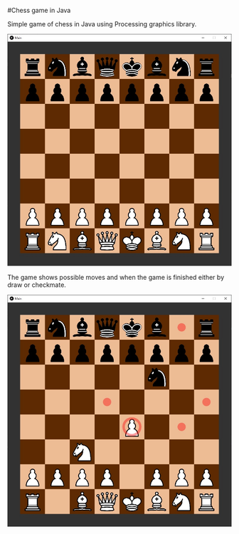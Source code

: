 #Chess game in Java

Simple game of chess in Java using Processing graphics library.

![Starting position](https://github.com/loudsheep/Chess/blob/master/assets/screens/game_start.jpg)


The game shows possible moves and when the game is finished either by draw or checkmate.


![Showing possible moves](https://github.com/loudsheep/Chess/blob/master/assets/screens/moves.jpg)


